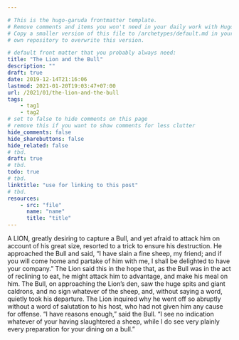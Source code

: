 ```yaml
---

# This is the hugo-garuda frontmatter template.
# Remove comments and items you won't need in your daily work with Hugo.
# Copy a smaller version of this file to /archetypes/default.md in your
# own repository to overwrite this version.

# default front matter that you probably always need:
title: "The Lion and the Bull"
description: ""
draft: true
date: 2019-12-14T21:16:06
lastmod: 2021-01-20T19:03:47+07:00
url: /2021/01/the-lion-and-the-bull
tags:
    - tag1
    - tag2
# set to false to hide comments on this page
# remove this if you want to show comments for less clutter
hide_comments: false
hide_sharebuttons: false
hide_related: false
# tbd.
draft: true
# tbd.
todo: true
# tbd.
linktitle: "use for linking to this post"
# tbd.
resources:
    - src: "file"
      name: "name"
      title: "title"
---
```

A LION, greatly desiring to capture a Bull, and yet afraid to attack him on account of his great size, resorted to a trick to ensure his destruction. He approached the Bull and said, “I have slain a fine sheep, my friend; and if you will come home and partake of him with me, I shall be delighted to have your company.” The Lion said this in the hope that, as the Bull was in the act of reclining to eat, he might attack him to advantage, and make his meal on him. The Bull, on approaching the Lion’s den, saw the huge spits and giant caldrons, and no sign whatever of the sheep, and, without saying a word, quietly took his departure. The Lion inquired why he went off so abruptly without a word of salutation to his host, who had not given him any cause for offense. “I have reasons enough,” said the Bull. “I see no indication whatever of your having slaughtered a sheep, while I do see very plainly every preparation for your dining on a bull.”
